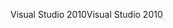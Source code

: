 <span data-ttu-id="993f4-101">Visual Studio 2010</span><span class="sxs-lookup"><span data-stu-id="993f4-101">Visual Studio 2010</span></span>